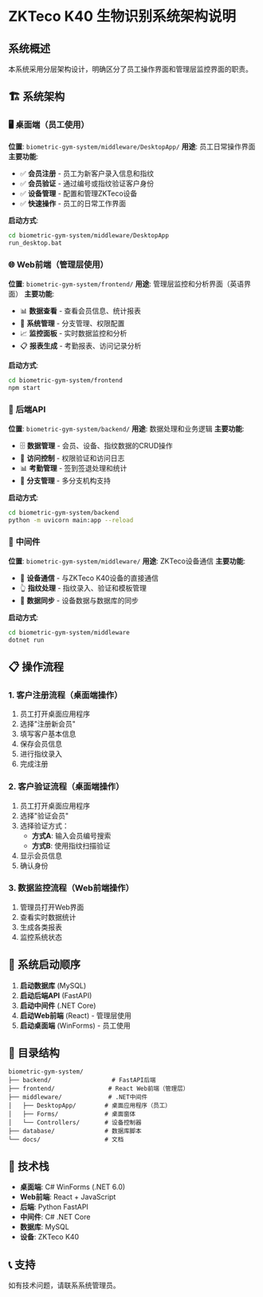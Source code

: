 # ZKTeco K40 生物识别系统架构说明

## 系统概述

本系统采用分层架构设计，明确区分了员工操作界面和管理层监控界面的职责。

## 🏗️ 系统架构

### 🖥️ **桌面端（员工使用）**
**位置**: `biometric-gym-system/middleware/DesktopApp/`
**用途**: 员工日常操作界面
**主要功能**:
- ✅ **会员注册** - 员工为新客户录入信息和指纹
- ✅ **会员验证** - 通过编号或指纹验证客户身份
- ✅ **设备管理** - 配置和管理ZKTeco设备
- ✅ **快速操作** - 员工的日常工作界面

**启动方式**:
```bash
cd biometric-gym-system/middleware/DesktopApp
run_desktop.bat
```

### 🌐 **Web前端（管理层使用）**
**位置**: `biometric-gym-system/frontend/`
**用途**: 管理层监控和分析界面（英语界面）
**主要功能**:
- 📊 **数据查看** - 查看会员信息、统计报表
- 🏢 **系统管理** - 分支管理、权限配置
- 📈 **监控面板** - 实时数据监控和分析
- 📋 **报表生成** - 考勤报表、访问记录分析

**启动方式**:
```bash
cd biometric-gym-system/frontend
npm start
```

### 🔧 **后端API**
**位置**: `biometric-gym-system/backend/`
**用途**: 数据处理和业务逻辑
**主要功能**:
- 🗄️ **数据管理** - 会员、设备、指纹数据的CRUD操作
- 🔐 **访问控制** - 权限验证和访问日志
- 📊 **考勤管理** - 签到签退处理和统计
- 🏢 **分支管理** - 多分支机构支持

**启动方式**:
```bash
cd biometric-gym-system/backend
python -m uvicorn main:app --reload
```

### 🔌 **中间件**
**位置**: `biometric-gym-system/middleware/`
**用途**: ZKTeco设备通信
**主要功能**:
- 📡 **设备通信** - 与ZKTeco K40设备的直接通信
- 👆 **指纹处理** - 指纹录入、验证和模板管理
- 🔄 **数据同步** - 设备数据与数据库的同步

**启动方式**:
```bash
cd biometric-gym-system/middleware
dotnet run
```

## 📋 操作流程

### 1. 客户注册流程（桌面端操作）
1. 员工打开桌面应用程序
2. 选择"注册新会员"
3. 填写客户基本信息
4. 保存会员信息
5. 进行指纹录入
6. 完成注册

### 2. 客户验证流程（桌面端操作）
1. 员工打开桌面应用程序
2. 选择"验证会员"
3. 选择验证方式：
   - **方式A**: 输入会员编号搜索
   - **方式B**: 使用指纹扫描验证
4. 显示会员信息
5. 确认身份

### 3. 数据监控流程（Web前端操作）
1. 管理员打开Web界面
2. 查看实时数据统计
3. 生成各类报表
4. 监控系统状态

## 🚀 系统启动顺序

1. **启动数据库** (MySQL)
2. **启动后端API** (FastAPI)
3. **启动中间件** (.NET Core)
4. **启动Web前端** (React) - 管理层使用
5. **启动桌面端** (WinForms) - 员工使用

## 📁 目录结构

```
biometric-gym-system/
├── backend/                 # FastAPI后端
├── frontend/               # React Web前端（管理层）
├── middleware/             # .NET中间件
│   ├── DesktopApp/        # 桌面应用程序（员工）
│   ├── Forms/             # 桌面窗体
│   └── Controllers/       # 设备控制器
├── database/              # 数据库脚本
└── docs/                  # 文档
```

## 🔧 技术栈

- **桌面端**: C# WinForms (.NET 6.0)
- **Web前端**: React + JavaScript
- **后端**: Python FastAPI
- **中间件**: C# .NET Core
- **数据库**: MySQL
- **设备**: ZKTeco K40

## 📞 支持

如有技术问题，请联系系统管理员。 